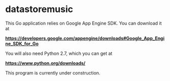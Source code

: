 # datastoremusic

This Go application relies on Google App Engine SDK. You can download it at

<b>https://developers.google.com/appengine/downloads#Google_App_Engine_SDK_for_Go</b>

You will also need Python 2.7, which you can get at

<b>https://www.python.org/downloads/</b>

This program is currently under construction.
